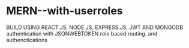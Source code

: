 # MERN--with-userroles

BUILD USING REACT.JS, NODE.JS, EXPRESS.JS, JWT AND MONGODB
authentication with JSONWEBTOKEN
role based routing. and authenctications
